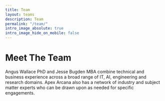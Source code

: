 ```yaml
---
title: Team
layout: teams
description: Team
permalink: "/team/"
intro_image_absolute: true
intro_image_hide_on_mobile: false
---
```


# Meet The Team

Angus Wallace PhD and Jesse Bugden MBA combine technical and business experience across a broad range of IT, AI, engineering and research domains. Apex Arcana also has a network of industry and subject matter experts who can be drawn upon as needed for specific engagements.